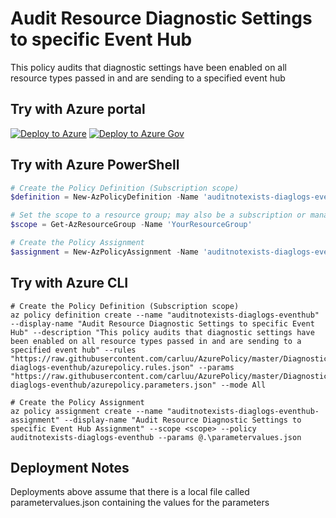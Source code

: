 # Audit Resource Diagnostic Settings to specific Event Hub

This policy audits that diagnostic settings have been enabled on all resource types passed in and are sending to a specified event hub

## Try with Azure portal

[![Deploy to Azure](http://azuredeploy.net/deploybutton.png)](https://portal.azure.com/?#blade/Microsoft_Azure_Policy/CreatePolicyDefinitionBlade/uri/https%3A%2F%2Fraw.githubusercontent.com%2Fcarluu%2FAzurePolicy%2Fmaster%2FMySQL%2Fauditnotexists-mysql-diaglogs-eventhub%2Fazurepolicy.json)
[![Deploy to Azure Gov](https://docs.microsoft.com/azure/governance/policy/media/deploy/deployGovbutton.png)](https://portal.azure.us/?#blade/Microsoft_Azure_Policy/CreatePolicyDefinitionBlade/uri/https%3A%2F%2Fraw.githubusercontent.com%2Fcarluu%2FAzurePolicy%2Fmaster%2FMySQL%2Fauditnotexists-mysql-diaglogs-eventhub%2Fazurepolicy.json)

## Try with Azure PowerShell

````powershell
# Create the Policy Definition (Subscription scope)
$definition = New-AzPolicyDefinition -Name 'auditnotexists-diaglogs-eventhub' -DisplayName 'Audit Resource Diagnostic Settings to specific Event Hub' -description 'This policy audits that diagnostic settings have been enabled on all resource types passed in and are sending to a specified event hub' -Policy 'https://raw.githubusercontent.com/carluu/AzurePolicy/master/DiagnosticLogs/auditnotexists-diaglogs-eventhub/azurepolicy.rules.json' -Parameter 'https://raw.githubusercontent.com/carluu/AzurePolicy/master/DiagnosticLogs/auditnotexists-diaglogs-eventhub/azurepolicy.parameters.json' -Mode All

# Set the scope to a resource group; may also be a subscription or management group
$scope = Get-AzResourceGroup -Name 'YourResourceGroup'

# Create the Policy Assignment
$assignment = New-AzPolicyAssignment -Name 'auditnotexists-diaglogs-eventhub-assignment' -DisplayName 'Audit Resource Diagnostic Settings to specific Event Hub Assignment' -Scope $scope.ResourceId -PolicyDefinition $definition -PolicyParameter .\parametervalues.json
````

## Try with Azure CLI

```cli
# Create the Policy Definition (Subscription scope)
az policy definition create --name "auditnotexists-diaglogs-eventhub" --display-name "Audit Resource Diagnostic Settings to specific Event Hub" --description "This policy audits that diagnostic settings have been enabled on all resource types passed in and are sending to a specified event hub" --rules "https://raw.githubusercontent.com/carluu/AzurePolicy/master/DiagnosticLogs/auditnotexists-diaglogs-eventhub/azurepolicy.rules.json" --params "https://raw.githubusercontent.com/carluu/AzurePolicy/master/DiagnosticLogs/auditnotexists-diaglogs-eventhub/azurepolicy.parameters.json" --mode All

# Create the Policy Assignment
az policy assignment create --name "auditnotexists-diaglogs-eventhub-assignment" --display-name "Audit Resource Diagnostic Settings to specific Event Hub Assignment" --scope <scope> --policy auditnotexists-diaglogs-eventhub --params @.\parametervalues.json
```

## Deployment Notes
Deployments above assume that there is a local file called parametervalues.json containing the values for the parameters